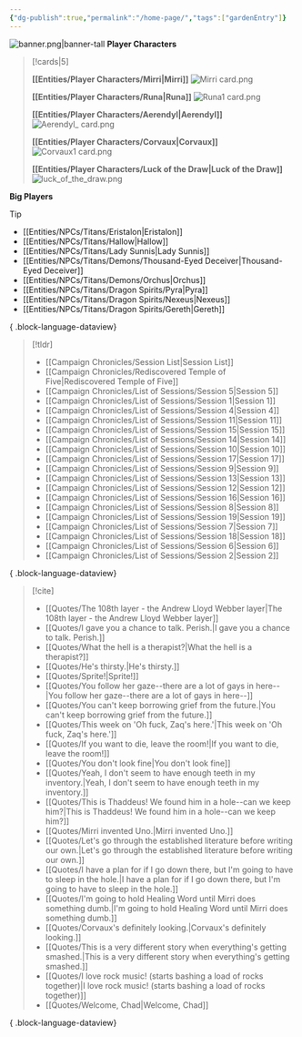 ```yaml
---
{"dg-publish":true,"permalink":"/home-page/","tags":["gardenEntry"]}
---
```


![banner.png|banner-tall](/img/user/Images/banner.png)
**Player Characters**
> [!cards|5]
> 
> **[[Entities/Player Characters/Mirri\|Mirri]]**
> ![Mirri card.png](/img/user/Images/Creatures/Mirri%20card.png)
> 
> **[[Entities/Player Characters/Runa\|Runa]]**
> ![Runa1 card.png](/img/user/Images/Creatures/Runa1%20card.png)
> 
> **[[Entities/Player Characters/Aerendyl\|Aerendyl]]**
> ![Aerendyl_ card.png](/img/user/Images/Creatures/Aerendyl_%20card.png)
> 
> **[[Entities/Player Characters/Corvaux\|Corvaux]]**
> ![Corvaux1 card.png](/img/user/Images/Creatures/Corvaux1%20card.png)
> 
> **[[Entities/Player Characters/Luck of the Draw\|Luck of the Draw]]**
> ![luck_of_the_draw.png](/img/user/Images/Creatures/luck_of_the_draw.png)


**Big Players**
> [!tip]
>  - [[Entities/NPCs/Titans/Eristalon\|Eristalon]]
> - [[Entities/NPCs/Titans/Hallow\|Hallow]]
> - [[Entities/NPCs/Titans/Lady Sunnis\|Lady Sunnis]]
> - [[Entities/NPCs/Titans/Demons/Thousand-Eyed Deceiver\|Thousand-Eyed Deceiver]]
> - [[Entities/NPCs/Titans/Demons/Orchus\|Orchus]]
> - [[Entities/NPCs/Titans/Dragon Spirits/Pyra\|Pyra]]
> - [[Entities/NPCs/Titans/Dragon Spirits/Nexeus\|Nexeus]]
> - [[Entities/NPCs/Titans/Dragon Spirits/Gereth\|Gereth]]
> 
{ .block-language-dataview}


> [!tldr]
>  - [[Campaign Chronicles/Session List\|Session List]]
> - [[Campaign Chronicles/Rediscovered Temple of Five\|Rediscovered Temple of Five]]
> - [[Campaign Chronicles/List of Sessions/Session 5\|Session 5]]
> - [[Campaign Chronicles/List of Sessions/Session 1\|Session 1]]
> - [[Campaign Chronicles/List of Sessions/Session 4\|Session 4]]
> - [[Campaign Chronicles/List of Sessions/Session 11\|Session 11]]
> - [[Campaign Chronicles/List of Sessions/Session 15\|Session 15]]
> - [[Campaign Chronicles/List of Sessions/Session 14\|Session 14]]
> - [[Campaign Chronicles/List of Sessions/Session 10\|Session 10]]
> - [[Campaign Chronicles/List of Sessions/Session 17\|Session 17]]
> - [[Campaign Chronicles/List of Sessions/Session 9\|Session 9]]
> - [[Campaign Chronicles/List of Sessions/Session 13\|Session 13]]
> - [[Campaign Chronicles/List of Sessions/Session 12\|Session 12]]
> - [[Campaign Chronicles/List of Sessions/Session 16\|Session 16]]
> - [[Campaign Chronicles/List of Sessions/Session 8\|Session 8]]
> - [[Campaign Chronicles/List of Sessions/Session 19\|Session 19]]
> - [[Campaign Chronicles/List of Sessions/Session 7\|Session 7]]
> - [[Campaign Chronicles/List of Sessions/Session 18\|Session 18]]
> - [[Campaign Chronicles/List of Sessions/Session 6\|Session 6]]
> - [[Campaign Chronicles/List of Sessions/Session 2\|Session 2]]
> 
{ .block-language-dataview}

> [!cite]
>  - [[Quotes/The 108th layer - the Andrew Lloyd Webber layer\|The 108th layer - the Andrew Lloyd Webber layer]]
> - [[Quotes/I gave you a chance to talk. Perish.\|I gave you a chance to talk. Perish.]]
> - [[Quotes/What the hell is a therapist?\|What the hell is a therapist?]]
> - [[Quotes/He's thirsty.\|He's thirsty.]]
> - [[Quotes/Sprite!\|Sprite!]]
> - [[Quotes/You follow her gaze--there are a lot of gays in here--\|You follow her gaze--there are a lot of gays in here--]]
> - [[Quotes/You can't keep borrowing grief from the future.\|You can't keep borrowing grief from the future.]]
> - [[Quotes/This week on 'Oh fuck, Zaq's here.'\|This week on 'Oh fuck, Zaq's here.']]
> - [[Quotes/If you want to die, leave the room!\|If you want to die, leave the room!]]
> - [[Quotes/You don't look fine\|You don't look fine]]
> - [[Quotes/Yeah, I don't seem to have enough teeth in my inventory.\|Yeah, I don't seem to have enough teeth in my inventory.]]
> - [[Quotes/This is Thaddeus! We found him in a hole--can we keep him?\|This is Thaddeus! We found him in a hole--can we keep him?]]
> - [[Quotes/Mirri invented Uno.\|Mirri invented Uno.]]
> - [[Quotes/Let's go through the established literature before writing our own.\|Let's go through the established literature before writing our own.]]
> - [[Quotes/I have a plan for if I go down there, but I'm going to have to sleep in the hole.\|I have a plan for if I go down there, but I'm going to have to sleep in the hole.]]
> - [[Quotes/I'm going to hold Healing Word until Mirri does something dumb.\|I'm going to hold Healing Word until Mirri does something dumb.]]
> - [[Quotes/Corvaux's definitely looking.\|Corvaux's definitely looking.]]
> - [[Quotes/This is a very different story when everything's getting smashed.\|This is a very different story when everything's getting smashed.]]
> - [[Quotes/I love rock music! (starts bashing a load of rocks together)\|I love rock music! (starts bashing a load of rocks together)]]
> - [[Quotes/Welcome, Chad\|Welcome, Chad]]
> 
{ .block-language-dataview}

